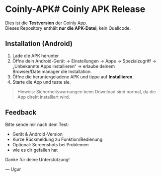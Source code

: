 # Coinly-APK# Coinly APK Release

Dies ist die **Testversion** der Coinly App.  
Dieses Repository enthält **nur die APK-Datei**, kein Quellcode.

## Installation (Android)

1. Lade die APK herunter
2. Öffne dein Android-Gerät → Einstellungen → Apps → Spezialzugriff → „Unbekannte Apps installieren“ → erlaube deinem Browser/Dateimanager die Installation.
3. Öffne die heruntergeladene APK und tippe auf **Installieren**.
4. Starte die App und teste sie.

> Hinweis: Sicherheitswarnungen beim Download sind normal, da die App direkt installiert wird.

## Feedback

Bitte sende mir nach dem Test:
- Gerät & Android-Version
- Kurze Rückmeldung zu Funktion/Bedienung
- Optional: Screenshots bei Problemen
- wie es dir gefallen hat

Danke für deine Unterstützung!

— Ugur
